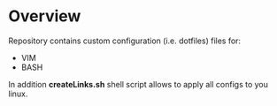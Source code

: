 # Overview

Repository contains custom configuration (i.e. dotfiles) files for:
- VIM
- BASH

In addition **createLinks.sh** shell script allows to apply all configs to you linux.

